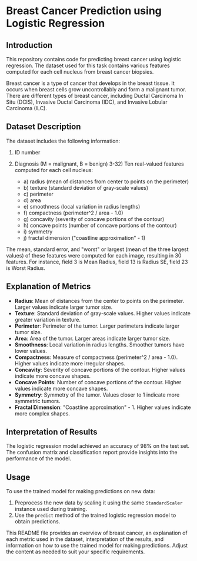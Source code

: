 # Breast Cancer Prediction using Logistic Regression

## Introduction

This repository contains code for predicting breast cancer using logistic regression. The dataset used for this task contains various features computed for each cell nucleus from breast cancer biopsies.

Breast cancer is a type of cancer that develops in the breast tissue. It occurs when breast cells grow uncontrollably and form a malignant tumor. There are different types of breast cancer, including Ductal Carcinoma In Situ (DCIS), Invasive Ductal Carcinoma (IDC), and Invasive Lobular Carcinoma (ILC).

## Dataset Description

The dataset includes the following information:

1. ID number
2. Diagnosis (M = malignant, B = benign)
3-32) Ten real-valued features computed for each cell nucleus:

    - a) radius (mean of distances from center to points on the perimeter)
    - b) texture (standard deviation of gray-scale values)
    - c) perimeter
    - d) area
    - e) smoothness (local variation in radius lengths)
    - f) compactness (perimeter^2 / area - 1.0)
    - g) concavity (severity of concave portions of the contour)
    - h) concave points (number of concave portions of the contour)
    - i) symmetry
    - j) fractal dimension ("coastline approximation" - 1)

The mean, standard error, and "worst" or largest (mean of the three largest values) of these features were computed for each image, resulting in 30 features. For instance, field 3 is Mean Radius, field 13 is Radius SE, field 23 is Worst Radius.

## Explanation of Metrics

- **Radius**: Mean of distances from the center to points on the perimeter. Larger values indicate larger tumor size.
- **Texture**: Standard deviation of gray-scale values. Higher values indicate greater variation in texture.
- **Perimeter**: Perimeter of the tumor. Larger perimeters indicate larger tumor size.
- **Area**: Area of the tumor. Larger areas indicate larger tumor size.
- **Smoothness**: Local variation in radius lengths. Smoother tumors have lower values.
- **Compactness**: Measure of compactness (perimeter^2 / area - 1.0). Higher values indicate more irregular shapes.
- **Concavity**: Severity of concave portions of the contour. Higher values indicate more concave shapes.
- **Concave Points**: Number of concave portions of the contour. Higher values indicate more concave shapes.
- **Symmetry**: Symmetry of the tumor. Values closer to 1 indicate more symmetric tumors.
- **Fractal Dimension**: "Coastline approximation" - 1. Higher values indicate more complex shapes.

## Interpretation of Results

The logistic regression model achieved an accuracy of 98% on the test set. The confusion matrix and classification report provide insights into the performance of the model.

## Usage

To use the trained model for making predictions on new data:

1. Preprocess the new data by scaling it using the same `StandardScaler` instance used during training.
2. Use the `predict` method of the trained logistic regression model to obtain predictions.



This README file provides an overview of breast cancer, an explanation of each metric used in the dataset, interpretation of the results, and information on how to use the trained model for making predictions. Adjust the content as needed to suit your specific requirements.
